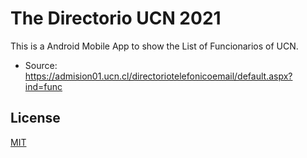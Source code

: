 # The Directorio UCN 2021

This is a Android Mobile App to show the List of Funcionarios of UCN.

* Source: https://admision01.ucn.cl/directoriotelefonicoemail/default.aspx?ind=func

## License
[MIT](https://choosealicense.com/license/mit/)